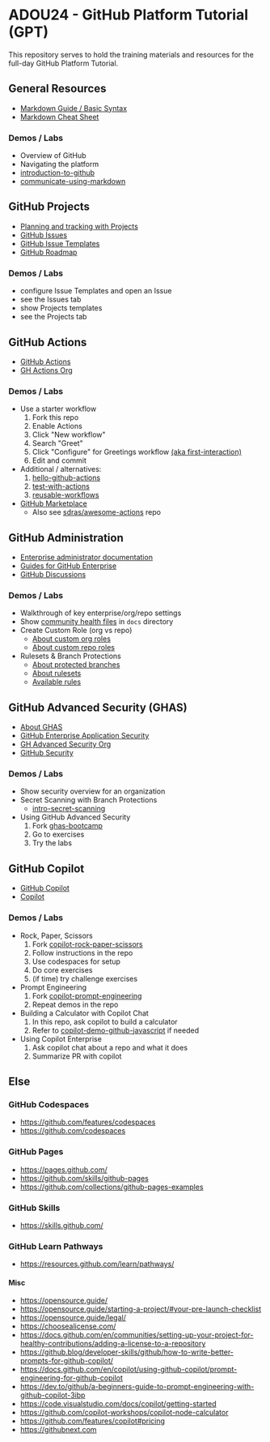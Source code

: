# ADOU24 - GitHub Platform Tutorial (GPT)

This repository serves to hold the training materials and resources for the full-day GitHub Platform Tutorial.

## General Resources 
- [Markdown Guide / Basic Syntax](https://www.markdownguide.org/basic-syntax/)
- [Markdown Cheat Sheet](https://www.markdownguide.org/cheat-sheet/)

### Demos / Labs
- Overview of GitHub 
- Navigating the platform
- [introduction-to-github](https://github.com/skills/introduction-to-github)
- [communicate-using-markdown](https://github.com/skills/communicate-using-markdown)

## GitHub Projects
- [Planning and tracking with Projects](https://docs.github.com/en/issues/planning-and-tracking-with-projects)
- [GitHub Issues](https://github.com/features/issues)
- [GitHub Issue Templates](https://github.com/stevemao/github-issue-templates)
- [GitHub Roadmap](https://github.com/github/roadmap/projects?query=is%3Aopen)

### Demos / Labs
- configure Issue Templates and open an Issue
- see the Issues tab
- show Projects templates
- see the Projects tab


## GitHub Actions 
- [GitHub Actions](https://github.com/features/actions)
- [GH Actions Org](https://github.com/actions)

### Demos / Labs
- Use a starter workflow
    1. Fork this repo
    2. Enable Actions
    3. Click "New workflow" 
    4. Search "Greet"
    5. Click "Configure" for Greetings workflow [(aka first-interaction)](https://github.com/marketplace/actions/first-interaction)
    6. Edit and commit
- Additional / alternatives:
    1. [hello-github-actions](https://github.com/skills/hello-github-actions)
    2. [test-with-actions](https://github.com/skills/test-with-actions)
    3. [reusable-workflows](https://github.com/skills/reusable-workflows)
- [GitHub Marketplace](https://github.com/marketplace) 
    - Also see [sdras/awesome-actions](https://github.com/sdras/awesome-actions) repo

## GitHub Administration 
- [Enterprise administrator documentation](https://docs.github.com/en/enterprise-cloud@latest/admin)
- [Guides for GitHub Enterprise](https://docs.github.com/en/enterprise-cloud@latest/admin/guides)
- [GitHub Discussions](https://github.com/features/discussions)

### Demos / Labs
- Walkthrough of key enterprise/org/repo settings
- Show [community health files](https://docs.github.com/en/communities/setting-up-your-project-for-healthy-contributions/creating-a-default-community-health-file) in `docs` directory
- Create Custom Role (org vs repo)
    - [About custom org roles](https://docs.github.com/en/enterprise-cloud@latest/organizations/managing-peoples-access-to-your-organization-with-roles/about-custom-organization-roles)
    - [About custom repo roles](https://docs.github.com/en/enterprise-cloud@latest/organizations/managing-user-access-to-your-organizations-repositories/managing-repository-roles/about-custom-repository-roles)
- Rulesets & Branch Protections
    - [About protected branches](https://docs.github.com/en/repositories/configuring-branches-and-merges-in-your-repository/managing-protected-branches/about-protected-branches)
    - [About rulesets](https://docs.github.com/en/repositories/configuring-branches-and-merges-in-your-repository/managing-rulesets/about-rulesets)
    - [Available rules](https://docs.github.com/en/repositories/configuring-branches-and-merges-in-your-repository/managing-rulesets/available-rules-for-rulesets)

## GitHub Advanced Security (GHAS)
- [About GHAS](https://docs.github.com/en/get-started/learning-about-github/about-github-advanced-security)
- [GitHub Enterprise Application Security](https://github.com/enterprise/advanced-security)
- [GH Advanced Security Org](https://github.com/advanced-security)
- [GitHub Security](https://github.com/features/security)

### Demos / Labs
- Show security overview for an organization 
- Secret Scanning with Branch Protections 
    - [intro-secret-scanning](https://github.com/skills/introduction-to-secret-scanning)
- Using GitHub Advanced Security
    1. Fork [ghas-bootcamp](https://github.com/ghas-bootcamp/ghas-bootcamp)
    2. Go to exercises
    3. Try the labs

## GitHub Copilot
- [GitHub Copilot](https://github.com/features/copilot)
- [Copilot](https://github.com/copilot)

### Demos / Labs
- Rock, Paper, Scissors
    1. Fork [copilot-rock-paper-scissors](https://github.com/copilot-workshops/copilot-rock-paper-scissors)
    2. Follow instructions in the repo
    3. Use codespaces for setup
    4. Do core exercises
    5. (if time) try challenge exercises
- Prompt Engineering
    1. Fork [copilot-prompt-engineering](https://github.com/ps-copilot-sandbox/copilot-prompt-engineering)
    2. Repeat demos in the repo
- Building a Calculator with Copilot Chat
    1. In this repo, ask copilot to build a calculator
    2. Refer to [copilot-demo-github-javascript](https://github.com/ps-copilot-sandbox/copilot-demo-github-javascript) if needed
- Using Copilot Enterprise
    1. Ask copilot chat about a repo and what it does
    2. Summarize PR with copilot 

## Else

### GitHub Codespaces
- https://github.com/features/codespaces
- https://github.com/codespaces

### GitHub Pages
- https://pages.github.com/
- https://github.com/skills/github-pages
- https://github.com/collections/github-pages-examples

### GitHub Skills
- https://skills.github.com/

### GitHub Learn Pathways
- https://resources.github.com/learn/pathways/

#### Misc 
- https://opensource.guide/
- https://opensource.guide/starting-a-project/#your-pre-launch-checklist
- https://opensource.guide/legal/
- https://choosealicense.com/
- https://docs.github.com/en/communities/setting-up-your-project-for-healthy-contributions/adding-a-license-to-a-repository
- https://github.blog/developer-skills/github/how-to-write-better-prompts-for-github-copilot/
- https://docs.github.com/en/copilot/using-github-copilot/prompt-engineering-for-github-copilot
- https://dev.to/github/a-beginners-guide-to-prompt-engineering-with-github-copilot-3ibp
- https://code.visualstudio.com/docs/copilot/getting-started
- https://github.com/copilot-workshops/copilot-node-calculator
- https://github.com/features/copilot#pricing
- https://githubnext.com
